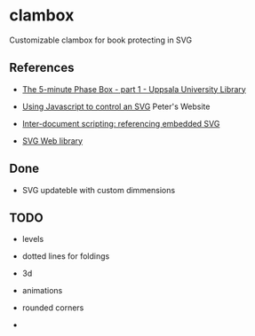 # clambox
Customizable clambox for book protecting in SVG


## References
*  [The 5-minute Phase Box - part 1 - Uppsala University Library](https://www.youtube.com/watch?v=EDzZFUlHd0s)

*  [Using Javascript to control an SVG](http://www.petercollingridge.co.uk/data-visualisation/using-javascript-control-svg) Peter's Website

*  [Inter-document scripting: referencing embedded SVG](https://developer.mozilla.org/en-US/docs/Web/SVG/Scripting)

*  [SVG Web library](http://dev.w3.org/SVG/tools/svgweb/docs/UserManual.html)

## Done
*  SVG updateble with custom dimmensions

## TODO
*  levels

*  dotted lines for foldings

*  3d

*  animations

*  rounded corners

*  


